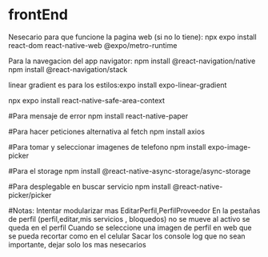 # frontEnd

Nesecario para que funcione la pagina web (si no lo tiene): npx expo install react-dom react-native-web @expo/metro-runtime

Para la navegacion del app navigator: npm install @react-navigation/native
npm install @react-navigation/stack

linear gradient es para  los estilos:expo install expo-linear-gradient

npx expo install react-native-safe-area-context

#Para mensaje de error
npm install react-native-paper

#Para hacer peticiones alternativa al fetch
npm install axios

#Para tomar y seleccionar imagenes de telefono
 npm install expo-image-picker

#Para el storage
 npm install @react-native-async-storage/async-storage

 #Para desplegable en buscar servicio
npm install @react-native-picker/picker

#Notas: Intentar modularizar mas EditarPerfil,PerfilProveedor 
        En la pestañas de perfil (perfil,editar,mis servicios , bloquedos) no se mueve al activo  se queda en el perfil
        Cuando se seleccione una imagen de perfil en web que se pueda recortar como en el celular
        Sacar los console log que no sean importante, dejar  solo los mas nesecarios 